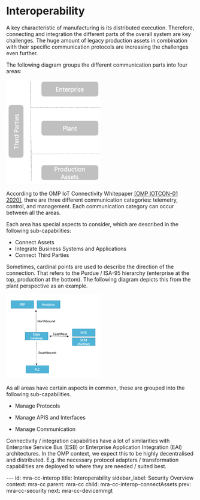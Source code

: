 # Interoperability

A key characteristic of manufacturing is its distributed execution.
Therefore, connecting and integration the different parts of the overall
system are key challenges. The huge amount of legacy production assets
in combination with their specific communication protocols are
increasing the challenges even further.

The following diagram groups the different communication parts into four
areas:

<img alt="Communication Areas" src="./assets/images/INTEROP_commAreas.png" width="50%"/>

According to the OMP IoT Connectivity Whitepaper [\[OMP IOTCON-01
2020\]](https://github.com/OpenManufacturingPlatform/iotcon-connectivity-handbook/tree/publication/White_Paper/01_Insights_Into_Connecting_Industrial_IoT_Assets),
there are three different communication categories: telemetry, control,
and management. Each communication category can occur between all the
areas.

Each area has special aspects to consider, which are described in the
following sub-capabilities:
-   Connect Assets
-   Integrate Business Systems and Applications
-   Connect Third Parties

Sometimes, cardinal points are used to describe the direction of the
connection. That refers to the Purdue / ISA-95 hierarchy (enterprise at
the top, production at the bottom). The following diagram depicts this
from the plant perspective as an example.

<img alt="Communication Directions" src="./assets/images/INTEROP_commDirections.png"
width="50%"/>

As all areas have certain aspects in common, these are grouped into the
following sub-capabilities.

-   Manage Protocols

-   Manage APIS and Interfaces

-   Manage Communication

Connectivity / integration capabilities have a lot of similarities with
Enterprise Service Bus (ESB) or Enterprise Application Integration (EAI)
architectures. In the OMP context, we expect this to be highly
decentralised and distributed. E.g. the necessary protocol adapters /
transformation capabilities are deployed to where they are needed /
suited best.




--- <!-- META -->
id: mra-cc-interop
title: Interoperability
sidebar_label: Security Overview
context: mra-cc
parent: mra-cc
child: mra-cc-interop-connectAssets
prev: mra-cc-security
next: mra-cc-devicemmgt
